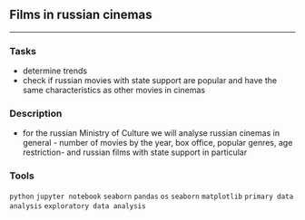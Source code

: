 ## Films in russian cinemas
	
<hr>

### Tasks
- determine trends 
- check if russian movies with state support are popular and have the same characteristics as other movies in cinemas

### Description
- for the russian Ministry of Culture we will analyse russian cinemas in general - number of movies by the year, box office, popular genres, age restriction- and russian films with state support in particular
### Tools
`python` `jupyter notebook` `seaborn` `pandas` `os` `seaborn` `matplotlib` `primary data analysis` `exploratory data analysis`
